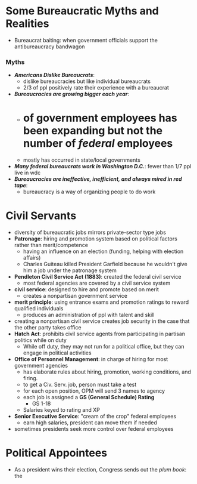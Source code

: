 # Some Bureaucratic Myths and Realities
- Bureaucrat baiting: when government officials support the antibureaucracy bandwagon

### Myths
- **_Americans Dislike Bureaucrats_**: 
	- dislike bureaucracies but like individual bureaucrats
	- 2/3 of ppl positively rate their experience with a bureaucrat
- **_Bureaucracies are growing bigger each year_**: 
	- # of government employees has been expanding but not the number of _federal_ employees
	- mostly has occurred in state/local governments
- **_Many federal bureaucrats work in Washington D.C._**: fewer than 1/7 ppl live in wdc
- **_Bureaucracies are ineffective, inefficient, and always mired in red tape_**: 
	- bureaucracy is a way of organizing people to do work

# Civil Servants
- diversity of bureaucratic jobs mirrors private-sector type jobs
- **Patronage**: hiring and promotion system based on political factors rather than merit/competence
	- having an influence on an election (funding, helping with election affairs)
	- Charles Guiteau killed President Garfield because he wouldn't give him a job under the patronage system
- **Pendleton Civil Service Act (1883)**: created the federal civil service
	- most federal agencies are covered by a civil service system
- **civil service**: designed to hire and promote based on merit 
	- creates a nonpartisan government service
- **merit principle**: using entrance exams and promotion ratings to reward qualified individuals
	- produces an administration of ppl with talent and skill
- creating a nonpartisan civil service creates job security in the case that the other party takes office
- **Hatch Act**: prohibits civil service agents from participating in partisan politics while on duty
	- While off duty, they may not run for a political office, but they can engage in political activities
- **Office of Personnel Management**: in charge of hiring for most government agencies
	- has elaborate rules about hiring, promotion, working conditions, and firing.
	- to get a Civ. Serv. job, person must take a test
	- for each open position, OPM will send 3 names to agency
	- each job is assigned a **GS (General Schedule) Rating**
		- GS 1-18
	- Salaries keyed to rating and XP
- **Senior Executive Service**: "cream of the crop" federal employees
	- earn high salaries, president can move them if needed
- sometimes presidents seek more control over federal employees

# Political Appointees
- As a president wins their election, Congress sends out the _plum book_: the 